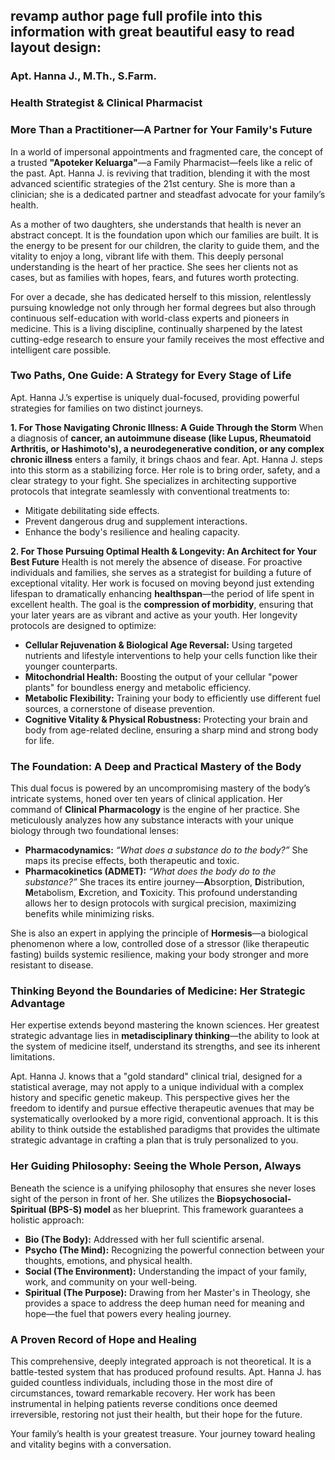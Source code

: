 revamp author page full profile into this information with great beautiful easy to read layout design: 
---

### **Apt. Hanna J., M.Th., S.Farm.**
### **Health Strategist & Clinical Pharmacist**

### **More Than a Practitioner—A Partner for Your Family's Future**

In a world of impersonal appointments and fragmented care, the concept of a trusted **"Apoteker Keluarga"**—a Family Pharmacist—feels like a relic of the past. Apt. Hanna J. is reviving that tradition, blending it with the most advanced scientific strategies of the 21st century. She is more than a clinician; she is a dedicated partner and steadfast advocate for your family’s health.

As a mother of two daughters, she understands that health is never an abstract concept. It is the foundation upon which our families are built. It is the energy to be present for our children, the clarity to guide them, and the vitality to enjoy a long, vibrant life with them. This deeply personal understanding is the heart of her practice. She sees her clients not as cases, but as families with hopes, fears, and futures worth protecting.

For over a decade, she has dedicated herself to this mission, relentlessly pursuing knowledge not only through her formal degrees but also through continuous self-education with world-class experts and pioneers in medicine. This is a living discipline, continually sharpened by the latest cutting-edge research to ensure your family receives the most effective and intelligent care possible.

### **Two Paths, One Guide: A Strategy for Every Stage of Life**

Apt. Hanna J.’s expertise is uniquely dual-focused, providing powerful strategies for families on two distinct journeys.

**1. For Those Navigating Chronic Illness: A Guide Through the Storm**
When a diagnosis of **cancer, an autoimmune disease (like Lupus, Rheumatoid Arthritis, or Hashimoto's), a neurodegenerative condition, or any complex chronic illness** enters a family, it brings chaos and fear. Apt. Hanna J. steps into this storm as a stabilizing force. Her role is to bring order, safety, and a clear strategy to your fight. She specializes in architecting supportive protocols that integrate seamlessly with conventional treatments to:
*   Mitigate debilitating side effects.
*   Prevent dangerous drug and supplement interactions.
*   Enhance the body's resilience and healing capacity.

**2. For Those Pursuing Optimal Health & Longevity: An Architect for Your Best Future**
Health is not merely the absence of disease. For proactive individuals and families, she serves as a strategist for building a future of exceptional vitality. Her work is focused on moving beyond just extending lifespan to dramatically enhancing **healthspan**—the period of life spent in excellent health. The goal is the **compression of morbidity**, ensuring that your later years are as vibrant and active as your youth. Her longevity protocols are designed to optimize:
*   **Cellular Rejuvenation & Biological Age Reversal:** Using targeted nutrients and lifestyle interventions to help your cells function like their younger counterparts.
*   **Mitochondrial Health:** Boosting the output of your cellular "power plants" for boundless energy and metabolic efficiency.
*   **Metabolic Flexibility:** Training your body to efficiently use different fuel sources, a cornerstone of disease prevention.
*   **Cognitive Vitality & Physical Robustness:** Protecting your brain and body from age-related decline, ensuring a sharp mind and strong body for life.

### **The Foundation: A Deep and Practical Mastery of the Body**

This dual focus is powered by an uncompromising mastery of the body’s intricate systems, honed over ten years of clinical application. Her command of **Clinical Pharmacology** is the engine of her practice. She meticulously analyzes how any substance interacts with your unique biology through two foundational lenses:
*   **Pharmacodynamics:** *“What does a substance do to the body?”* She maps its precise effects, both therapeutic and toxic.
*   **Pharmacokinetics (ADMET):** *“What does the body do to the substance?”* She traces its entire journey—**A**bsorption, **D**istribution, **M**etabolism, **E**xcretion, and **T**oxicity. This profound understanding allows her to design protocols with surgical precision, maximizing benefits while minimizing risks.

She is also an expert in applying the principle of **Hormesis**—a biological phenomenon where a low, controlled dose of a stressor (like therapeutic fasting) builds systemic resilience, making your body stronger and more resistant to disease.

### **Thinking Beyond the Boundaries of Medicine: Her Strategic Advantage**

Her expertise extends beyond mastering the known sciences. Her greatest strategic advantage lies in **metadisciplinary thinking**—the ability to look at the system of medicine itself, understand its strengths, and see its inherent limitations.

Apt. Hanna J. knows that a "gold standard" clinical trial, designed for a statistical average, may not apply to a unique individual with a complex history and specific genetic makeup. This perspective gives her the freedom to identify and pursue effective therapeutic avenues that may be systematically overlooked by a more rigid, conventional approach. It is this ability to think outside the established paradigms that provides the ultimate strategic advantage in crafting a plan that is truly personalized to you.

### **Her Guiding Philosophy: Seeing the Whole Person, Always**

Beneath the science is a unifying philosophy that ensures she never loses sight of the person in front of her. She utilizes the **Biopsychosocial-Spiritual (BPS-S) model** as her blueprint. This framework guarantees a holistic approach:
*   **Bio (The Body):** Addressed with her full scientific arsenal.
*   **Psycho (The Mind):** Recognizing the powerful connection between your thoughts, emotions, and physical health.
*   **Social (The Environment):** Understanding the impact of your family, work, and community on your well-being.
*   **Spiritual (The Purpose):** Drawing from her Master's in Theology, she provides a space to address the deep human need for meaning and hope—the fuel that powers every healing journey.

### **A Proven Record of Hope and Healing**

This comprehensive, deeply integrated approach is not theoretical. It is a battle-tested system that has produced profound results. Apt. Hanna J. has guided countless individuals, including those in the most dire of circumstances, toward remarkable recovery. Her work has been instrumental in helping patients reverse conditions once deemed irreversible, restoring not just their health, but their hope for the future.

Your family’s health is your greatest treasure. Your journey toward healing and vitality begins with a conversation.
